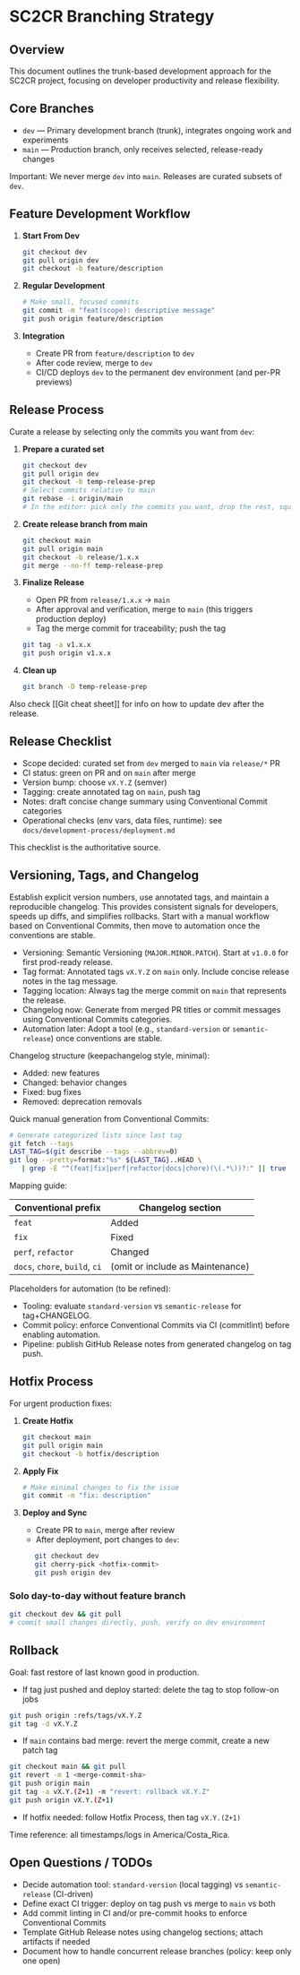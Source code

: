 # SC2CR Branching Strategy

## Overview

This document outlines the trunk-based development approach for the SC2CR project, focusing on developer productivity and release flexibility.

## Core Branches

- `dev` — Primary development branch (trunk), integrates ongoing work and experiments
- `main` — Production branch, only receives selected, release-ready changes

Important: We never merge `dev` into `main`. Releases are curated subsets of `dev`.

## Feature Development Workflow

1. **Start From Dev**
   ```bash
   git checkout dev
   git pull origin dev
   git checkout -b feature/description
   ```

2. **Regular Development**
   ```bash
   # Make small, focused commits
   git commit -m "feat(scope): descriptive message"
   git push origin feature/description
   ```

3. **Integration**
   - Create PR from `feature/description` to `dev`
   - After code review, merge to `dev`
   - CI/CD deploys `dev` to the permanent dev environment (and per-PR previews)

## Release Process

Curate a release by selecting only the commits you want from `dev`:

1. **Prepare a curated set**
   ```bash
   git checkout dev
   git pull origin dev
   git checkout -b temp-release-prep
   # Select commits relative to main
   git rebase -i origin/main
   # In the editor: pick only the commits you want, drop the rest, squash related ones
   ```

2. **Create release branch from main**
   ```bash
   git checkout main
   git pull origin main
   git checkout -b release/1.x.x
   git merge --no-ff temp-release-prep
   ```

3. **Finalize Release**
   - Open PR from `release/1.x.x` → `main`
   - After approval and verification, merge to `main` (this triggers production deploy)
   - Tag the merge commit for traceability; push the tag
   ```bash
   git tag -a v1.x.x
   git push origin v1.x.x
   ```

4. **Clean up**
   ```bash
   git branch -D temp-release-prep
   ```
 
 Also check [[Git cheat sheet]] for info on how to update dev after the release. 
## Release Checklist

- Scope decided: curated set from `dev` merged to `main` via `release/*` PR
- CI status: green on PR and on `main` after merge
- Version bump: choose `vX.Y.Z` (semver)
- Tagging: create annotated tag on `main`, push tag
- Notes: draft concise change summary using Conventional Commit categories
- Operational checks (env vars, data files, runtime): see `docs/development-process/deployment.md`

This checklist is the authoritative source.


## Versioning, Tags, and Changelog

Establish explicit version numbers, use annotated tags, and maintain a reproducible changelog. This provides consistent signals for developers, speeds up diffs, and simplifies rollbacks. Start with a manual workflow based on Conventional Commits, then move to automation once the conventions are stable.

- Versioning: Semantic Versioning (`MAJOR.MINOR.PATCH`). Start at `v1.0.0` for first prod-ready release.
- Tag format: Annotated tags `vX.Y.Z` on `main` only. Include concise release notes in the tag message.
- Tagging location: Always tag the merge commit on `main` that represents the release.
- Changelog now: Generate from merged PR titles or commit messages using Conventional Commits categories.
- Automation later: Adopt a tool (e.g., `standard-version` or `semantic-release`) once conventions are stable.

Changelog structure (keepachangelog style, minimal):
- Added: new features
- Changed: behavior changes
- Fixed: bug fixes
- Removed: deprecation removals

Quick manual generation from Conventional Commits:

```bash
# Generate categorized lists since last tag
git fetch --tags
LAST_TAG=$(git describe --tags --abbrev=0)
git log --pretty=format:"%s" ${LAST_TAG}..HEAD \
   | grep -E "^(feat|fix|perf|refactor|docs|chore)(\(.*\))?:" || true
```

Mapping guide:

| Conventional prefix | Changelog section |
| --- | --- |
| `feat` | Added |
| `fix` | Fixed |
| `perf`, `refactor` | Changed |
| `docs`, `chore`, `build`, `ci` | (omit or include as Maintenance) |

Placeholders for automation (to be refined):
- Tooling: evaluate `standard-version` vs `semantic-release` for tag+CHANGELOG.
- Commit policy: enforce Conventional Commits via CI (commitlint) before enabling automation.
- Pipeline: publish GitHub Release notes from generated changelog on tag push.

## Hotfix Process

For urgent production fixes:

1. **Create Hotfix**
   ```bash
   git checkout main
   git pull origin main
   git checkout -b hotfix/description
   ```

2. **Apply Fix**
   ```bash
   # Make minimal changes to fix the issue
   git commit -m "fix: description"
   ```

3. **Deploy and Sync**
   - Create PR to `main`, merge after review
   - After deployment, port changes to `dev`:

   ```bash
      git checkout dev
      git cherry-pick <hotfix-commit>
      git push origin dev
   ```

### Solo day-to-day without feature branch

   ```bash
   git checkout dev && git pull
   # commit small changes directly, push, verify on dev environment
   ```

## Rollback

Goal: fast restore of last known good in production.

- If tag just pushed and deploy started: delete the tag to stop follow-on jobs
```bash
git push origin :refs/tags/vX.Y.Z
git tag -d vX.Y.Z
```

- If `main` contains bad merge: revert the merge commit, create a new patch tag
```bash
git checkout main && git pull
git revert -m 1 <merge-commit-sha>
git push origin main
git tag -a vX.Y.(Z+1) -m "revert: rollback vX.Y.Z"
git push origin vX.Y.(Z+1)
```

- If hotfix needed: follow Hotfix Process, then tag `vX.Y.(Z+1)`

Time reference: all timestamps/logs in America/Costa_Rica.

## Open Questions / TODOs

- Decide automation tool: `standard-version` (local tagging) vs `semantic-release` (CI-driven)
- Define exact CI trigger: deploy on tag push vs merge to `main` vs both
- Add commit linting in CI and/or pre-commit hooks to enforce Conventional Commits
- Template GitHub Release notes using changelog sections; attach artifacts if needed
- Document how to handle concurrent release branches (policy: keep only one open)
